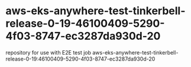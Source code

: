 # aws-eks-anywhere-test-tinkerbell-release-0-19-46100409-5290-4f03-8747-ec3287da930d-20
repository for use with E2E test job aws-eks-anywhere-test-tinkerbell-release-0-19:46100409-5290-4f03-8747-ec3287da930d-20

